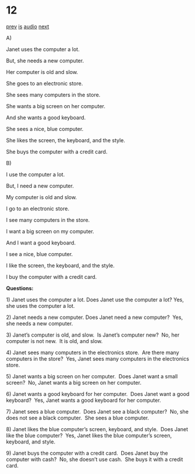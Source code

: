 # 12

[prev](../en/story_11.md)
[is](../is/story_12.md)
[audio](../audio/story_12.mp3)
[next](../en/story_13.md)

A\)

Janet uses the computer a lot.

But, she needs a new computer.

Her computer is old and slow.

She goes to an electronic store.

She sees many computers in the store.

She wants a big screen on her computer.

And she wants a good keyboard.

She sees a nice, blue computer.

She likes the screen, the keyboard, and the style.

She buys the computer with a credit card.

B\)

I use the computer a lot.

But, I need a new computer.

My computer is old and slow.

I go to an electronic store.

I see many computers in the store.

I want a big screen on my computer.

And I want a good keyboard.

I see a nice, blue computer.

I like the screen, the keyboard, and the style.

I buy the computer with a credit card.

**Questions:**

1\) Janet uses the computer a lot. Does Janet use the computer a lot?
Yes, she uses the computer a lot.

2\) Janet needs a new computer. Does Janet need a new computer?  Yes,
she needs a new computer.

3\) Janet’s computer is old, and slow.  Is Janet’s computer new?  No,
her computer is not new.  It is old, and slow.

4\) Janet sees many computers in the electronics store.  Are there many
computers in the store?  Yes, Janet sees many computers in the
electronics store.

5\) Janet wants a big screen on her computer.  Does Janet want a small
screen?  No, Janet wants a big screen on her computer.

6\) Janet wants a good keyboard for her computer.  Does Janet want a
good keyboard?  Yes, Janet wants a good keyboard for her computer.

7\) Janet sees a blue computer.  Does Janet see a black computer?  No,
she does not see a black computer.  She sees a blue computer.

8\) Janet likes the blue computer’s screen, keyboard, and style.  Does
Janet like the blue computer?  Yes, Janet likes the blue computer’s
screen, keyboard, and style.

9\) Janet buys the computer with a credit card.  Does Janet buy the
computer with cash?  No, she doesn’t use cash.  She buys it with a
credit card.
